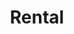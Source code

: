 ---
# HUGO
menu:
  main:
    weight: 4
url: /en/rental

# SEO
sitemap:
  priority: 0.8

# CONTENT
title: Rental
description: We rent jet skis and apartments in the center of Balestrand. Perfect for short day trips in the local area.
intro: Here you will find an overview of our rental offers. We are also helpful with rental cars or suggestions for nice day trips in the area. Send an inquiry by e-mail or when booking one of our apartments.
ogImage: /images/jetski/IMG_0834.jpg

items:

- title: Jet skis
  desc: 2 Sea-Doo SPARK (TRIXX 2) and 2 Sea-Doo SPARK (TRIXX 3) personal jet skis for rent in the center of Balestrand. Contact us for a reservation.
  images:
    - src: /images/jetski/IMG_0834.jpg
      alt: ""
  price: "2 hours: NOK 1400 - 4 hours: NOK 1900 - Price can be negotiated if shorter / longer times are desired."

---